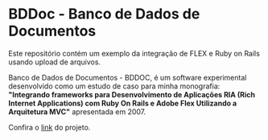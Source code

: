 # BDDoc - Banco de Dados de Documentos

Este repositório contém um exemplo da integração de FLEX e Ruby on Rails usando upload de arquivos.

Banco de Dados de Documentos - BDDOC, é um software experimental desenvolvido como um estudo de caso para minha monografia: **"Integrando frameworks para Desenvolvimento de Aplicações RIA (Rich Internet Applications) com Ruby On Rails e Adobe Flex Utilizando a Arquitetura MVC"** apresentada em 2007.

Confira o [link](http://jacksonpires.blogspot.com/2007/12/youtube-ruby-on-rails-flex-youtube.html#uds-search-results) do projeto.